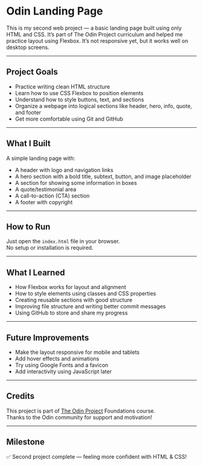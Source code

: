 # Odin Landing Page

This is my second web project — a basic landing page built using only HTML and CSS. It’s part of The Odin Project curriculum and helped me practice layout using Flexbox. It’s not responsive yet, but it works well on desktop screens.

---

## Project Goals

- Practice writing clean HTML structure  
- Learn how to use CSS Flexbox to position elements  
- Understand how to style buttons, text, and sections  
- Organize a webpage into logical sections like header, hero, info, quote, and footer  
- Get more comfortable using Git and GitHub

---

## What I Built

A simple landing page with:

- A header with logo and navigation links  
- A hero section with a bold title, subtext, button, and image placeholder  
- A section for showing some information in boxes  
- A quote/testimonial area  
- A call-to-action (CTA) section  
- A footer with copyright

---

## How to Run

Just open the `index.html` file in your browser.  
No setup or installation is required.

---

## What I Learned

- How Flexbox works for layout and alignment  
- How to style elements using classes and CSS properties  
- Creating reusable sections with good structure  
- Improving file structure and writing better commit messages  
- Using GitHub to store and share my progress

---

## Future Improvements

- Make the layout responsive for mobile and tablets  
- Add hover effects and animations  
- Try using Google Fonts and a favicon  
- Add interactivity using JavaScript later

---

## Credits

This project is part of [The Odin Project](https://www.theodinproject.com/) Foundations course.  
Thanks to the Odin community for support and motivation!

---

## Milestone

✅ Second project complete — feeling more confident with HTML & CSS!  
